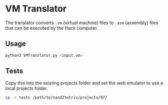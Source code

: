 # VM Translator

The translator converts `.vm` (virtual machine) files to `.asm` (assembly) files that can be executed by the Hack computer.

## Usage

```bash
python3 VMTranslator.py <input.vm>
```

## Tests

Copy this into the existing projects folder and set the web emulator to use a local projects folder.

```bash
cp -r tests /path/to/nand2tetris/projects/07/
```